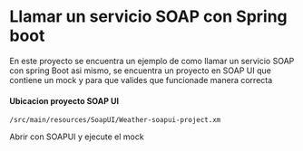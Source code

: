 # Llamar un servicio SOAP con Spring boot
En este proyecto se encuentra un ejemplo de como llamar un servicio SOAP con spring Boot asi mismo, se encuentra un proyecto en SOAP UI que contiene un mock y para que valides que funcionade manera correcta

#### Ubicacion proyecto SOAP UI

	/src/main/resources/SoapUI/Weather-soapui-project.xm

Abrir con SOAPUI y ejecute el mock




